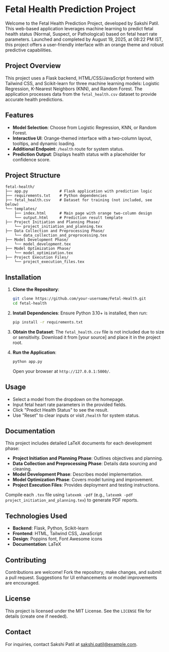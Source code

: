 # Fetal Health Prediction Project

Welcome to the Fetal Health Prediction Project, developed by Sakshi Patil. This web-based application leverages machine learning to predict fetal health status (Normal, Suspect, or Pathological) based on fetal heart rate parameters. Launched and completed by August 19, 2025, at 08:22 PM IST, this project offers a user-friendly interface with an orange theme and robust predictive capabilities.

## Project Overview

This project uses a Flask backend, HTML/CSS/JavaScript frontend with Tailwind CSS, and Scikit-learn for three machine learning models: Logistic Regression, K-Nearest Neighbors (KNN), and Random Forest. The application processes data from the `fetal_health.csv` dataset to provide accurate health predictions.

## Features

- **Model Selection**: Choose from Logistic Regression, KNN, or Random Forest.
- **Interactive UI**: Orange-themed interface with a two-column layout, tooltips, and dynamic loading.
- **Additional Endpoint**: `/health` route for system status.
- **Prediction Output**: Displays health status with a placeholder for confidence score.

## Project Structure

```
fetal-health/
├── app.py              # Flask application with prediction logic
├── requirements.txt    # Python dependencies
├── fetal_health.csv    # Dataset for training (not included, see below)
└── templates/
    ├── index.html      # Main page with orange two-column design
    └── output.html     # Prediction result template
├── Project Initiation and Planning Phase/
    └── project_initiation_and_planning.tex
├── Data Collection and Preprocessing Phase/
    └── data_collection_and_preprocessing.tex
├── Model Development Phase/
    └── model_development.tex
├── Model Optimization Phase/
    └── model_optimization.tex
├── Project Execution Files/
    └── project_execution_files.tex
```

## Installation

1. **Clone the Repository**:
   ```bash
   git clone https://github.com/your-username/Fetal-Health.git
   cd fetal-health
   ```

2. **Install Dependencies**:
   Ensure Python 3.10+ is installed, then run:
   ```bash
   pip install -r requirements.txt
   ```

3. **Obtain the Dataset**:
   The `fetal_health.csv` file is not included due to size or sensitivity. Download it from [your source] and place it in the project root.

4. **Run the Application**:
   ```bash
   python app.py
   ```
   Open your browser at `http://127.0.0.1:5000/`.

## Usage

- Select a model from the dropdown on the homepage.
- Input fetal heart rate parameters in the provided fields.
- Click "Predict Health Status" to see the result.
- Use "Reset" to clear inputs or visit `/health` for system status.

## Documentation

This project includes detailed LaTeX documents for each development phase:
- **Project Initiation and Planning Phase**: Outlines objectives and planning.
- **Data Collection and Preprocessing Phase**: Details data sourcing and cleaning.
- **Model Development Phase**: Describes model implementation.
- **Model Optimization Phase**: Covers model tuning and improvement.
- **Project Execution Files**: Provides deployment and testing instructions.

Compile each `.tex` file using `latexmk -pdf` (e.g., `latexmk -pdf project_initiation_and_planning.tex`) to generate PDF reports.

## Technologies Used

- **Backend**: Flask, Python, Scikit-learn
- **Frontend**: HTML, Tailwind CSS, JavaScript
- **Design**: Poppins font, Font Awesome icons
- **Documentation**: LaTeX

## Contributing

Contributions are welcome! Fork the repository, make changes, and submit a pull request. Suggestions for UI enhancements or model improvements are encouraged.

## License

This project is licensed under the MIT License. See the `LICENSE` file for details (create one if needed).

## Contact

For inquiries, contact Sakshi Patil at sakshi.patil@example.com.